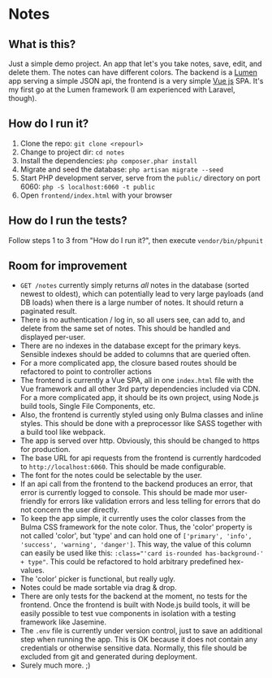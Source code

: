 # Notes
## What is this?
Just a simple demo project. An app that let's you take notes, save, edit, and delete them. The notes can have different colors.
The backend is a [Lumen](https://lumen.laravel.com) app serving a simple JSON api, the frontend is a very simple [Vue js](https://vuejs.org) SPA. It's my first go at the Lumen
framework (I am experienced with Laravel, though).

## How do I run it?
1. Clone the repo: `git clone <repourl>`
2. Change to project dir: `cd notes`
3. Install the dependencies: `php composer.phar install`
4. Migrate and seed the database: `php artisan migrate --seed`
5. Start PHP development server, serve from the `public/` directory on port 6060: `php -S localhost:6060 -t public`
6. Open `frontend/index.html` with your browser

## How do I run the tests?
Follow steps 1 to 3 from "How do I run it?", then execute `vendor/bin/phpunit`

## Room for improvement
* `GET /notes` currently simply returns _all_ notes in the database (sorted newest to oldest), which can potentially lead to very large payloads (and DB loads) 
when there is a large number of notes. It should return a paginated result.
* There is no authentication / log in, so all users see, can add to, and delete from the same set of notes. This should be handled and displayed per-user.
* There are no indexes in the database except for the primary keys. Sensible indexes should be added to columns that are queried often.
* For a more complicated app, the closure based routes should be refactored to point to controller actions
* The frontend is currently a Vue SPA, all in one `index.html` file with the Vue framework and all other 3rd party dependencies included via CDN. For a more 
complicated app, it should be its own project, using Node.js build tools, Single File Components, etc.
* Also, the frontend is currently styled using only Bulma classes and inline styles. This should be done with a preprocessor like SASS together with a build 
tool like webpack.
* The app is served over http. Obviously, this should be changed to https for production.
* The base URL for api requests from the frontend is currently hardcoded to `http://localhost:6060`. This should be made configurable.
* The font for the notes could be selectable by the user.
* If an api call from the frontend to the backend produces an error, that error is currently logged to console. This should be made mor user-friendly for 
errors like validation errors and less telling for errors that do not concern the user directly.
* To keep the app simple, it currently uses the color classes from the Bulma CSS framework for the note color. Thus, the 'color' property is not called 
'color', but 'type' and can hold one of `['primary', 'info', 'success', 'warning', 'danger']`. This way, the value of this column can easily be used like 
this: `:class="'card is-rounded has-background-' + type"`. This could be refactored to hold arbitrary predefined hex-values.
* The 'color' picker is functional, but really ugly.
* Notes could be made sortable via drag & drop.
* There are only tests for the backend at the moment, no tests for the frontend. Once the frontend is built with Node.js build tools, it will be easily 
possible to test vue components in isolation with a testing framework like Jasemine.
* The `.env` file is currently under version control, just to save an additional step when running the app. This is OK because it does not contain any 
credentials or otherwise sensitive data. Normally, this file should be excluded from git and generated during deployment.
* Surely much more. ;)


